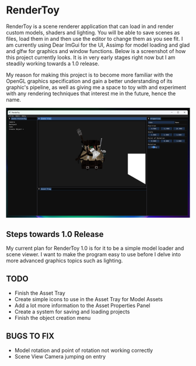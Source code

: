 # RenderToy

RenderToy is a scene renderer application that can load in and render custom models, shaders and lighting. You will be able to save scenes as files, load them in and then use the editor to change them as you see fit. I am currently using Dear ImGui for the UI, Assimp for model loading and glad and glfw for graphics and window functions. Below is a screenshot of how this project currently looks. It is in very early stages right now but I am steadily working towards a 1.0 release.

My reason for making this project is to become more familiar with the OpenGL graphics specification and gain a better understanding of its graphic's pipeline, as well as giving me a space to toy with and experiment with any rendering techniques that interest me in the future, hence the name.

![alt text](https://github.com/Jamillll/RenderToy/blob/main/Screenshot.png)

## Steps towards 1.0 Release
My current plan for RenderToy 1.0 is for it to be a simple model loader and scene viewer. I want to make the program easy to use before I delve into more advanced graphics topics such as lighting.

## TODO
- Finish the Asset Tray
- Create simple icons to use in the Asset Tray for Model Assets
- Add a lot more information to the Asset Properties Panel
- Create a system for saving and loading projects
- Finish the object creation menu

## BUGS TO FIX
- Model rotation and point of rotation not working correctly
- Scene View Camera jumping on entry